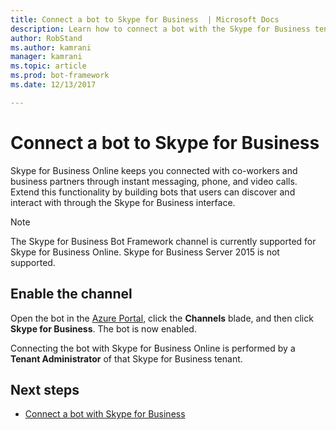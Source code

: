 ```yaml
---
title: Connect a bot to Skype for Business  | Microsoft Docs
description: Learn how to connect a bot with the Skype for Business tenant.
author: RobStand
ms.author: kamrani
manager: kamrani
ms.topic: article
ms.prod: bot-framework
ms.date: 12/13/2017

---
```

# Connect a bot to Skype for Business

Skype for Business Online keeps you connected with co-workers and business partners through instant messaging, phone, and video calls. Extend this functionality by building bots that users can discover and interact with through the Skype for Business interface.

> [!NOTE]
> The Skype for Business Bot Framework channel is currently supported for Skype for Business Online. Skype for Business Server 2015 is not supported. 

## Enable the channel

Open the bot in the [Azure Portal](https://portal.azure.com/), click the **Channels** blade, and then click **Skype for Business**. The bot is now enabled. 

Connecting the bot with Skype for Business Online is performed by a **Tenant Administrator** of that Skype for Business tenant.

## Next steps
* [Connect a bot with Skype for Business](https://msdn.microsoft.com/en-us/skype/Skype-For-Business-Bot-Framework/docs/overview)







